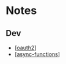 # Notes

## Dev
- [[oauth2]]
- [[async-functions]]

[//begin]: # "Autogenerated link references for markdown compatibility"
[oauth2]: oauth2 "OAuth 2.0"
[async-functions]: async-functions "Async Functions"
[//end]: # "Autogenerated link references"
